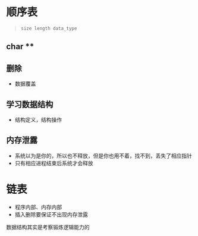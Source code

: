# 顺序表

> `size length data_type`

## char **

## 删除

* 数据覆盖

## 学习数据结构

* 结构定义，结构操作

## 内存泄露

* 系统以为是你的，所以也不释放，但是你也用不着，找不到，丢失了相应指针
* 只有相应进程结束后系统才会释放

# 链表

* 程序内部、内存内部
* 插入删除要保证不出现内存泄露

数据结构其实是考察锻炼逻辑能力的
